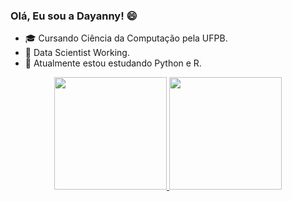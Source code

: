 ### Olá, Eu sou a Dayanny! 😄

- 🎓 Cursando Ciência da Computação pela UFPB.
- 🔭 Data Scientist Working.
- 🧐 Atualmente estou estudando Python e R.

<div align="center">
  <a href="https://github.com/dayannysoares">
  <img height="180em" src="https://github-readme-stats.vercel.app/api?username=dayannysoares&show_icons=true&theme=synthwave&include_all_commits=true&count_private=true"/>
  <img height="180em" src="https://github-readme-stats.vercel.app/api/top-langs/?username=dayannysoares&layout=compact&langs_count=7&theme=synthwave"/>
  </div>
  
